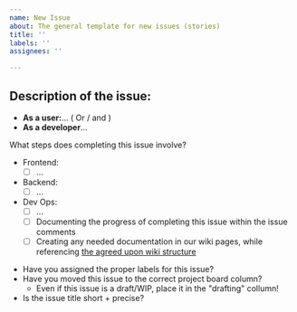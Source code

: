 ```yaml
---
name: New Issue
about: The general template for new issues (stories)
title: ''
labels: ''
assignees: ''

---
```


## Description of the issue:

* **As a user:**...
( Or / and )
* **As a developer**...

What steps does completing this issue involve?
* Frontend: 
  * [ ] ...
* Backend: 
  * [ ] ...
* Dev Ops:
  * [ ] ...
  * [ ] Documenting the progress of completing this issue within the issue comments
  * [ ] Creating any needed documentation in our wiki pages, while referencing [the agreed upon wiki structure](https://github.com/bmitchinson/CS5800-Team9/wiki/Wiki-Template)

- Have you assigned the proper labels for this issue?
- Have you moved this issue to the correct project board column?
  - Even if this issue is a draft/WIP, place it in the "drafting" collumn!
- Is the issue title short + precise?
